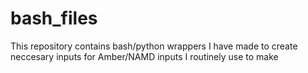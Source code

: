 # bash_files
This repository contains bash/python wrappers I have made to create neccesary inputs for Amber/NAMD inputs I routinely use to make

